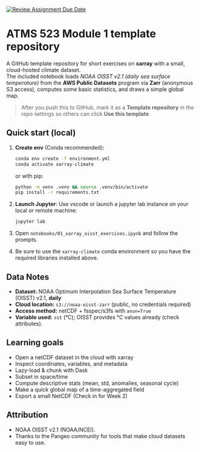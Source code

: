 [![Review Assignment Due Date](https://classroom.github.com/assets/deadline-readme-button-22041afd0340ce965d47ae6ef1cefeee28c7c493a6346c4f15d667ab976d596c.svg)](https://classroom.github.com/a/p9TKJWzX)
# ATMS 523 Module 1 template repository

A GitHub template repository for short exercises on **xarray** with a small, cloud-hosted climate dataset.  
The included notebook loads *NOAA OISST v2.1 (daily sea surface temperature)* from the **AWS Public Datasets** program via **Zarr** (anonymous S3 access), computes some basic statistics, and draws a simple global map.

> After you push this to GitHub, mark it as a **Template repository** in the repo settings so others can click **Use this template**.

## Quick start (local)

1. **Create env** (Conda recommended):
   ```bash
   conda env create -f environment.yml
   conda activate xarray-climate
   ```
   or with pip:
   ```bash
   python -m venv .venv && source .venv/bin/activate
   pip install -r requirements.txt
   ```

2. **Launch Jupyter**:
   Use vscode or launch a jupyter lab instance on your local or remote machine:
   ```bash
   jupyter lab
   ```

3. Open `notebooks/01_xarray_oisst_exercises.ipynb` and follow the prompts.

4. Be sure to use the `xarray-climate` conda environment so you have the required libraries installed above.

## Data Notes

- **Dataset:** NOAA Optimum Interpolation Sea Surface Temperature (OISST) v2.1, **daily**  
- **Cloud location:** `s3://noaa-oisst-zarr` (public, no credentials required)  
- **Access method:** netCDF + fsspec/s3fs with `anon=True`  
- **Variable used:** `sst` (°C); OISST provides °C values already (check attributes).

## Learning goals

- Open a netCDF dataset in the cloud with xarray
- Inspect coordinates, variables, and metadata
- Lazy-load & chunk with Dask
- Subset in space/time
- Compute descriptive stats (mean, std, anomalies, seasonal cycle)
- Make a quick global map of a time-aggregated field
- Export a small NetCDF (Check in for Week 2)

## Attribution

- NOAA OISST v2.1 (NOAA/NCEI).
- Thanks to the Pangeo community for tools that make cloud datasets easy to use.
